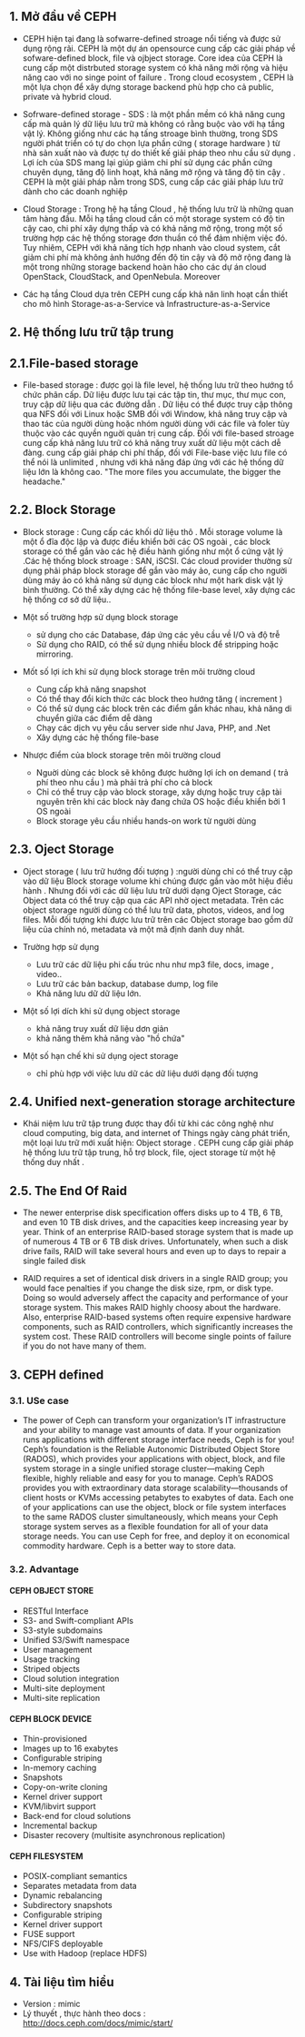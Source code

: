 

## 1. Mở đầu về CEPH

- CEPH hiện tại đang là sofwarre-defined stroage nổi tiếng và được sử dụng rộng rãi. CEPH là một dự án opensource cung cấp các giải pháp về sofware-defined  block, file và ojbject storage. Core idea của CEPH là cung cấp một distrbuted storage system có khả năng mởi rộng và hiệu năng cao với no singe point of failure . Trong cloud ecosystem , CEPH là một lựa chọn để xây dựng storage backend phù hợp cho cả public, private và hybrid cloud. 

- Sofrware-defined storage - SDS :  là một phần mềm có khả năng cung cấp mà quản lý dữ liệu lưu trữ mà không có rằng buộc vào với hạ tầng vật lý. Không giống như các hạ tấng stroage bình thường, trong SDS người phát triển có tự do chọn lựa phần cứng ( storage hardware ) từ nhà sản xuất nào và được tự do thiết kế giải pháp theo nhu cầu sử dụng . Lợi ích của SDS mang lại giúp giảm chi phí sử dụng các phần cứng chuyên dụng, tăng độ linh hoạt, khả năng mở rộng và tăng độ tin cậy . CEPH là một giải pháp nằm trong SDS, cung cấp các giải pháp lưu trữ dành cho các doanh nghiệp

- Cloud Storage : Trong hệ hạ tầng Cloud , hệ thống lưu trữ là những quan tâm hàng đầu. Mỗi hạ tầng cloud cần có một storage system có độ tin cậy cao, chi phí xây dựng thấp và có khả năng mở rộng, trong một số trường hợp các hệ thống storage đơn thuần có thể đảm nhiệm việc đó. Tuy nhiêm, CEPH với khả năng tích hợp nhanh vào cloud system, cắt giảm chi phí  mà không ảnh hướng đến độ tin cậy và độ mở rộng đang là một trong những storage backend hoàn hảo cho các dự án cloud OpenStack, CloudStack, and OpenNebula. Moreover

- Các hạ tầng Cloud dựa trên CEPH cung cấp khả năn linh hoạt cần thiết cho mô hình Storage-as-a-Service và Infrastructure-as-a-Service


## 2. Hệ thống lưu trữ tập trung 

## 2.1.File-based storage 


- File-based storage : được gọi là file level, hệ thống lưu trữ theo hướng tổ chức phân cấp. Dữ liệu được lưu tại các tập tin, thư mục, thư mục con, truy cập dữ liệu qua các đường dẫn . Dữ liệu có thể được truy cập thông qua NFS đối với Linux hoặc SMB đối với Window, khả năng truy cập và thao tác của người dùng  hoặc nhóm người dùng với các file và foler tùy thuộc vào các quyền nguời quản trị cung cấp. Đối với file-based stroage cung cấp khả năng lưu trữ có khả năng truy xuất dữ liệu một cách dễ đàng.  cung cấp giải pháp chi phí thấp, đối với File-base việc lưu file có thể nói là unlimited , nhưng với khả năng đáp ứng với các hệ thống dữ liệu lớn là không cao.  "The more files you accumulate, the bigger the headache."


## 2.2. Block Storage
- Block storage : Cung cấp các khối dữ liệu thô  . Mỗi storage volume là một ổ đĩa độc lập và được điều khiển bởi các OS ngoài , các block storage có thể gắn vào các hệ điều hành giống như một ổ cứng vật  lý  .Các hệ thống block stroage : SAN, iSCSI. Các cloud provider thường sử dụng phải pháp block storage để gắn vào máy ảo, cung cấp cho người dùng máy ảo có khả năng sử dụng các block như một hark disk vật lý bình thường. Có thể xây dựng các hệ thống file-base level, xây dựng các hệ thống cơ sở dữ liệu..

- Một số trường hợp sử dụng block storage
    - sử dụng cho các Database, đáp ứng các yêu cầu về I/O và độ trễ
    - Sử dụng cho RAID, có thể sử dụng nhiều block để  stripping hoặc  mirroring.

- Mốt số lợi ích khi sử dụng block storage trên môi trường cloud
    - Cung cấp khả năng snapshot
    - Có thể thay đổi kích thức các block theo hướng tăng ( increment )
    - Có thể sử dụng các block trên các điểm gắn khác nhau, khả năng di chuyển giữa các điểm dễ dàng
    - Chạy các dịch vụ yêu cầu server side như  Java, PHP, and .Net
    - Xây dựng các hệ thống file-base

- Nhược điểm của block storage  trên môi trường cloud
    - Nguời dùng các block sẽ không được hưởng lợi ích on demand ( trả phí theo nhu cầu ) mà phải trả phí cho cả block 
    - Chỉ có thể truy cập vào block storage, xây dựng hoặc truy cập tài nguyên trên khi các block này đang chứa OS hoặc điều khiển bởi 1 OS ngoài
    - Block storage yêu cầu nhiều hands-on work  từ người dùng



## 2.3. Oject Storage

 - Oject storage ( lưu trữ hướng đối tượng ) :người dùng  chỉ có thể truy cập vào dữ liệu Block storage volume khi chúng được gắn vào môt hiệu điều hành . Nhưng đối với các dữ liệu lưu trữ dưới dạng Oject Storage, các Object data có thể  truy cập qua các API nhờ oject metadata. Trên các object storage người dùng có thể lưu trữ  data, photos, videos, and log files. Mỗi đối tượng khi được lưu trữ trên các Object storage bao gồm dữ liệu của chính nó, metadata và một mã định danh duy nhất. 


- Trường hợp sử dụng
    - Lưu trữ các dữ liệu  phi cấu trúc nhu như mp3 file, docs, image , video..
    - Lưu trữ các bản backup, database dump, log file
    - Khả năng lưu dữ dữ liệu lớn. 



- Một số lợi dích khi sử dụng object storage
    - khả năng truy xuất dữ liệu dơn giản
    - khả năng thêm khả năng vào "hồ chứa"


- Một số hạn chế khi sử dụng oject storage
    - chỉ phù hợp với việc lưu dữ các dữ liệu dưới dạng đối tượng




## 2.4. Unified next-generation storage architecture

- Khái niệm lưu trữ tập trung được thay đổi từ khi các công nghệ như cloud computing, big data, and internet of Things ngày càng phát triển, một loại lưu trữ mới xuất hiện: Object storage . CEPH cung cấp giải pháp hệ thống lưu trữ tập trung, hỗ trợ block, file, oject storage từ một hệ thống duy nhất .


## 2.5. The End Of Raid

- The newer enterprise disk specification offers disks up to 4 TB, 6 TB, and even 10 TB disk drives, and the capacities keep increasing year by year. Think of an enterprise RAID-based storage system that is made up of numerous 4 TB or 6 TB disk drives. Unfortunately, when such a disk drive fails, RAID will take several hours and even up to days to repair a single failed disk


- RAID requires a set of identical disk drivers in a single RAID group; you would face penalties if you change the disk size, rpm, or disk type. Doing so would adversely affect the capacity and performance of your storage system. This makes RAID highly choosy about the hardware. Also, enterprise RAID-based systems often require expensive hardware components, such as RAID controllers, which significantly increases the system cost. These RAID controllers will become single points of failure if you do not have many of them.




## 3. CEPH defined

### 3.1. USe case
- The power of Ceph can transform your organization’s IT infrastructure and your ability to manage vast amounts of data. If your organization runs applications with different storage interface needs, Ceph is for you! Ceph’s foundation is the Reliable Autonomic Distributed Object Store (RADOS), which provides your applications with object, block, and file system storage in a single unified storage cluster—making Ceph flexible, highly reliable and easy for you to manage. Ceph’s RADOS provides you with extraordinary data storage scalability—thousands of client hosts or KVMs accessing petabytes to exabytes of data. Each one of your applications can use the object, block or file system interfaces to the same RADOS cluster simultaneously, which means your Ceph storage system serves as a flexible foundation for all of your data storage needs. You can use Ceph for free, and deploy it on economical commodity hardware. Ceph is a better way to store data.

### 3.2. Advantage


#### CEPH OBJECT STORE

-   RESTful Interface
-   S3- and Swift-compliant APIs
-   S3-style subdomains
-   Unified S3/Swift namespace
-   User management
-   Usage tracking
-   Striped objects
-   Cloud solution integration
-   Multi-site deployment
-   Multi-site replication

#### CEPH BLOCK DEVICE

-   Thin-provisioned
-   Images up to 16 exabytes
-   Configurable striping
-   In-memory caching
-   Snapshots
-   Copy-on-write cloning
-   Kernel driver support
-   KVM/libvirt support
-   Back-end for cloud solutions
-   Incremental backup
-   Disaster recovery (multisite asynchronous replication)

#### CEPH FILESYSTEM

-   POSIX-compliant semantics
-   Separates metadata from data
-   Dynamic rebalancing
-   Subdirectory snapshots
-   Configurable striping
-   Kernel driver support
-   FUSE support
-   NFS/CIFS deployable
-   Use with Hadoop (replace HDFS)


## 4. Tài liệu tìm hiểu


- Version : mimic
- Lý thuyết , thực hành theo docs : http://docs.ceph.com/docs/mimic/start/